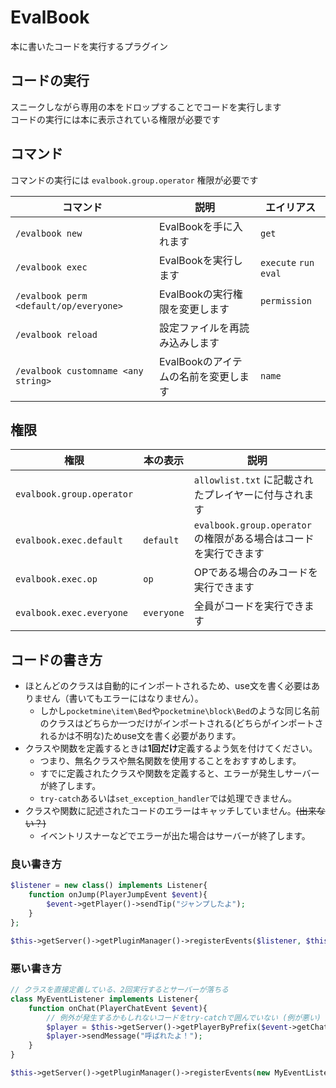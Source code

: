 # EvalBook
本に書いたコードを実行するプラグイン

## コードの実行
スニークしながら専用の本をドロップすることでコードを実行します  
コードの実行には本に表示されている権限が必要です

## コマンド
コマンドの実行には `evalbook.group.operator` 権限が必要です

| コマンド | 説明 | エイリアス |
| --- | --- | --- |
| `/evalbook new` | EvalBookを手に入れます | `get` |
| `/evalbook exec` | EvalBookを実行します | `execute` `run` `eval` |
| `/evalbook perm <default/op/everyone>` | EvalBookの実行権限を変更します | `permission` |
| `/evalbook reload` | 設定ファイルを再読み込みします |  |
| `/evalbook customname <any string>` | EvalBookのアイテムの名前を変更します | `name` |

## 権限
| 権限 | 本の表示 | 説明 |
| --- | --- | --- |
| `evalbook.group.operator` |  | `allowlist.txt` に記載されたプレイヤーに付与されます |
| `evalbook.exec.default` | `default` | `evalbook.group.operator` の権限がある場合はコードを実行できます |
| `evalbook.exec.op` | `op` | OPである場合のみコードを実行できます |
| `evalbook.exec.everyone` | `everyone` | 全員がコードを実行できます |

## コードの書き方
- ほとんどのクラスは自動的にインポートされるため、use文を書く必要はありません（書いてもエラーにはなりません）。  
  - しかし`pocketmine\item\Bed`や`pocketmine\block\Bed`のような同じ名前のクラスはどちらか一つだけがインポートされる(どちらがインポートされるかは不明な)ためuse文を書く必要があります。
- クラスや関数を定義するときは**1回だけ**定義するよう気を付けてください。
  - つまり、無名クラスや無名関数を使用することをおすすめします。
  - すでに定義されたクラスや関数を定義すると、エラーが発生しサーバーが終了します。
  - `try-catch`あるいは`set_exception_handler`では処理できません。
- クラスや関数に記述されたコードのエラーはキャッチしていません。~~(出来ない？)~~
  - イベントリスナーなどでエラーが出た場合はサーバーが終了します。

### 良い書き方
```php
$listener = new class() implements Listener{
    function onJump(PlayerJumpEvent $event){
        $event->getPlayer()->sendTip("ジャンプしたよ");
    }
};

$this->getServer()->getPluginManager()->registerEvents($listener, $this);
```

### 悪い書き方
```php
// クラスを直接定義している、2回実行するとサーバーが落ちる
class MyEventListener implements Listener{
    function onChat(PlayerChatEvent $event){
        // 例外が発生するかもしれないコードをtry-catchで囲んでいない (例が悪い)
        $player = $this->getServer()->getPlayerByPrefix($event->getChat());
        $player->sendMessage("呼ばれたよ！");
    }
}

$this->getServer()->getPluginManager()->registerEvents(new MyEventListener(), $this);
```